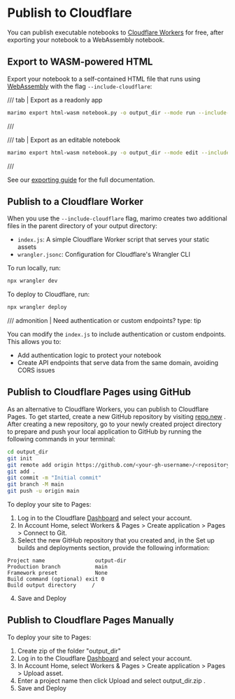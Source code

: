 # Publish to Cloudflare

You can publish executable notebooks to [Cloudflare Workers](https://workers.cloudflare.com/)
for free, after exporting your notebook to a WebAssembly notebook.

## Export to WASM-powered HTML

Export your notebook to a self-contained HTML file that runs using [WebAssembly](../wasm.md) with the flag `--include-cloudflare`:

/// tab | Export as a readonly app

```bash
marimo export html-wasm notebook.py -o output_dir --mode run --include-cloudflare
```

///

/// tab | Export as an editable notebook

```bash
marimo export html-wasm notebook.py -o output_dir --mode edit --include-cloudflare
```

///

See our [exporting guide](../exporting.md#export-to-wasm-powered-html) for
the full documentation.

## Publish to a Cloudflare Worker

When you use the `--include-cloudflare` flag, marimo creates two additional files in the parent directory of your output directory:

- `index.js`: A simple Cloudflare Worker script that serves your static assets
- `wrangler.jsonc`: Configuration for Cloudflare's Wrangler CLI

To run locally, run:

```bash
npx wrangler dev
```

To deploy to Cloudflare, run:

```bash
npx wrangler deploy
```

/// admonition | Need authentication or custom endpoints?
    type: tip

You can modify the `index.js` to include authentication or custom endpoints. This allows you to:

- Add authentication logic to protect your notebook
- Create API endpoints that serve data from the same domain, avoiding CORS issues

## Publish to Cloudflare Pages using GitHub

As an alternative to Cloudflare Workers, you can publish to Cloudflare Pages. To get started, create a new GitHub repository by visiting [repo.new](https://repo.new/) . After creating a new repository, go to your newly created project directory to prepare and push your local application to GitHub by running the following commands in your terminal:

```bash
cd output_dir
git init
git remote add origin https://github.com/<your-gh-username>/<repository-name>
git add .
git commit -m "Initial commit"
git branch -M main
git push -u origin main

```

To deploy your site to Pages:

1. Log in to the Cloudflare [Dashboard](https://dash.cloudflare.com) and select your account.
2. In Account Home, select Workers & Pages > Create application > Pages > Connect to Git.
3. Select the new GitHub repository that you created and, in the Set up builds and deployments section, provide the following information:

```
Project name                output-dir
Production branch           main
Framework preset            None
Build command (optional) exit 0
Build output directory     /
```

4. Save and Deploy

## Publish to Cloudflare Pages Manually

To deploy your site to Pages:

1. Create zip of the folder "output_dir"
2. Log in to the Cloudflare [Dashboard](https://dash.cloudflare.com) and select your account.
3. In Account Home, select Workers & Pages > Create application > Pages > Upload asset.
4. Enter a project name then click Upload and select output_dir.zip .
5. Save and Deploy
